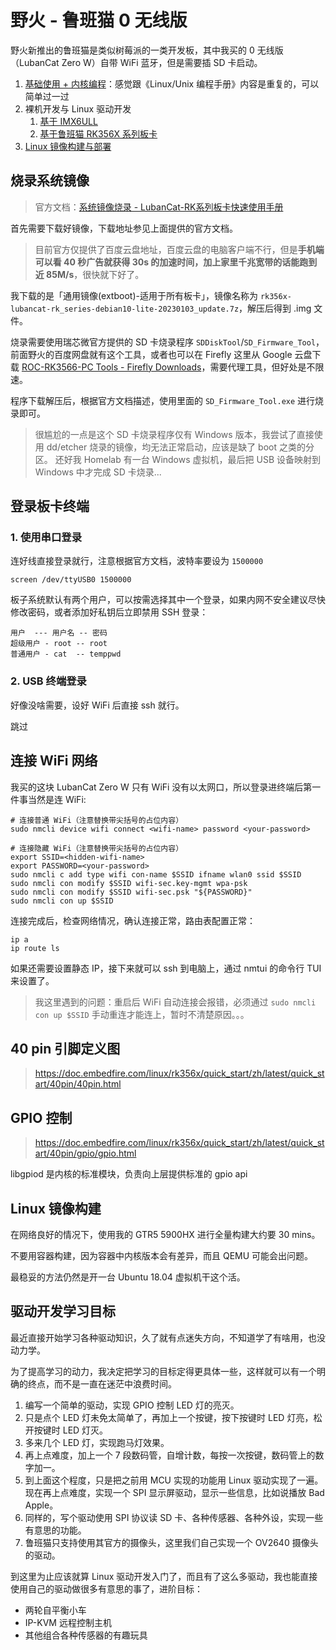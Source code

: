 # 野火 - 鲁班猫 0 无线版

野火新推出的鲁班猫是类似树莓派的一类开发板，其中我买的 0 无线版（LubanCat Zero W）自带 WiFi 蓝牙，但是需要插 SD 卡启动。

1. [基础使用 + 内核编程](https://doc.embedfire.com/linux/imx6/linux_base/zh/latest/index.html)：感觉跟《Linux/Unix 编程手册》内容是重复的，可以简单过一过
2. 裸机开发与 Linux 驱动开发
   1. [基于 IMX6ULL](https://doc.embedfire.com/products/link/zh/latest/linux/ebf_i.mx6ull_doc.html)
   2. [基于鲁班猫 RK356X 系列板卡](https://doc.embedfire.com/linux/rk356x/driver/zh/latest/index.html)
3. [Linux 镜像构建与部署](https://doc.embedfire.com/linux/rk356x/build_and_deploy/zh/latest/index.html)


## 烧录系统镜像

>官方文档：[系统镜像烧录 - LubanCat-RK系列板卡快速使用手册](https://doc.embedfire.com/linux/rk356x/quick_start/zh/latest/quick_start/flash_img/flash_img.html)

首先需要下载好镜像，下载地址参见上面提供的官方文档。

>目前官方仅提供了百度云盘地址，百度云盘的电脑客户端不行，但是**手机端可以看 40 秒广告就获得 30s 的加速时间，加上家里千兆宽带的话能跑到近 85M/s**，很快就下好了。

我下载的是「通用镜像(extboot)-适用于所有板卡」，镜像名称为 `rk356x-lubancat-rk_series-debian10-lite-20230103_update.7z`，解压后得到 .img 文件。

烧录需要使用瑞芯微官方提供的 SD 卡烧录程序 `SDDiskTool`/`SD_Firmware_Tool`，前面野火的百度网盘就有这个工具，或者也可以在 Firefly 这里从 Google 云盘下载 [ROC-RK3566-PC Tools - Firefly Downloads](https://en.t-firefly.com/doc/download/93.html)，需要代理工具，但好处是不限速。

程序下载解压后，根据官方文档描述，使用里面的 `SD_Firmware_Tool.exe` 进行烧录即可。

>很尴尬的一点是这个 SD 卡烧录程序仅有 Windows 版本，我尝试了直接使用 dd/etcher 烧录的镜像，均无法正常启动，应该是缺了 boot 之类的分区。
还好我 Homelab 有一台 Windows 虚拟机，最后把 USB 设备映射到 Windows 中才完成 SD 卡烧录...

## 登录板卡终端

### 1. 使用串口登录

连好线直接登录就行，注意根据官方文档，波特率要设为 `1500000`

```shell
screen /dev/ttyUSB0 1500000
```

板子系统默认有两个用户，可以按需选择其中一个登录，如果内网不安全建议尽快修改密码，或者添加好私钥后立即禁用 SSH 登录：

```shell
用户  --- 用户名 -- 密码
超级用户 - root -- root
普通用户 - cat  -- temppwd
```

### 2. USB 终端登录

好像没啥需要，设好 WiFi 后直接 ssh 就行。

跳过

## 连接 WiFi 网络

我买的这块 LubanCat Zero W 只有 WiFi 没有以太网口，所以登录进终端后第一件事当然是连 WiFi:

```shell
# 连接普通 WiFi（注意替换带尖括号的占位内容）
sudo nmcli device wifi connect <wifi-name> password <your-password>

# 连接隐藏 WiFi（注意替换带尖括号的占位内容）
export SSID=<hidden-wifi-name>
export PASSWORD=<your-password>
sudo nmcli c add type wifi con-name $SSID ifname wlan0 ssid $SSID
sudo nmcli con modify $SSID wifi-sec.key-mgmt wpa-psk
sudo nmcli con modify $SSID wifi-sec.psk "${PASSWORD}"
sudo nmcli con up $SSID
```

连接完成后，检查网络情况，确认连接正常，路由表配置正常：

```shell
ip a
ip route ls
```

如果还需要设置静态 IP，接下来就可以 ssh 到电脑上，通过 nmtui 的命令行 TUI 来设置了。

>我这里遇到的问题：重启后 WiFi 自动连接会报错，必须通过 `sudo nmcli con up $SSID` 手动重连才能连上，暂时不清楚原因。。。


## 40 pin 引脚定义图

>https://doc.embedfire.com/linux/rk356x/quick_start/zh/latest/quick_start/40pin/40pin.html


## GPIO 控制

>https://doc.embedfire.com/linux/rk356x/quick_start/zh/latest/quick_start/40pin/gpio/gpio.html

libgpiod 是内核的标准模块，负责向上层提供标准的 gpio api



## Linux 镜像构建

在网络良好的情况下，使用我的 GTR5 5900HX 进行全量构建大约要 30 mins。

不要用容器构建，因为容器中内核版本会有差异，而且 QEMU 可能会出问题。

最稳妥的方法仍然是开一台 Ubuntu 18.04 虚拟机干这个活。


## 驱动开发学习目标

最近直接开始学习各种驱动知识，久了就有点迷失方向，不知道学了有啥用，也没动力学。

为了提高学习的动力，我决定把学习的目标定得更具体一些，这样就可以有一个明确的终点，而不是一直在迷茫中浪费时间。

1. 编写一个简单的驱动，实现 GPIO 控制 LED 灯的亮灭。
2. 只是点个 LED 灯未免太简单了，再加上一个按键，按下按键时 LED 灯亮，松开按键时 LED 灯灭。
3. 多来几个 LED 灯，实现跑马灯效果。
4. 再上点难度，加上一个 7 段数码管，自增计数，每按一次按键，数码管上的数字加一。
5. 到上面这个程度，只是把之前用 MCU 实现的功能用 Linux 驱动实现了一遍。现在再上点难度，实现一个 SPI 显示屏驱动，显示一些信息，比如说播放 Bad Apple。
6. 同样的，写个驱动使用 SPI 协议读 SD 卡、各种传感器、各种外设，实现一些有意思的功能。
7. 鲁班猫只支持使用其官方的摄像头，这里我们自己实现一个 OV2640 摄像头的驱动。

到这里为止应该就算 Linux 驱动开发入门了，而且有了这么多驱动，我也能直接使用自己的驱动做很多有意思的事了，进阶目标：

- 两轮自平衡小车
- IP-KVM 远程控制主机
- 其他组合各种传感器的有趣玩具

